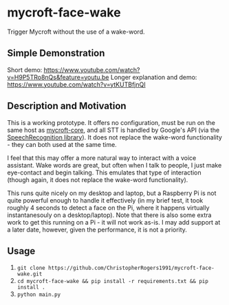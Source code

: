 # mycroft-face-wake

Trigger Mycroft without the use of a wake-word.

## Simple Demonstration
Short demo: https://www.youtube.com/watch?v=H9P5TRo8nQs&feature=youtu.be
Longer explanation and demo: https://www.youtube.com/watch?v=ytKUTBfjnQI

## Description and Motivation

This is a working prototype. It offers no configuration, must be run on the same host
as [mycroft-core](https://github.com/MycroftAI/mycroft-core), and all STT is handled
by Google's API (via the [SpeechRecognition library](https://pypi.python.org/pypi/SpeechRecognition/)).
It does not replace the wake-word functionality - they can both used at the same time.

I feel that this may offer a more natural way to interact with a voice assistant. Wake words are great,
but often when I talk to people, I just make eye-contact and begin talking. This emulates that type of
interaction (though again, it does not replace the wake-word functionality).

This runs quite nicely on my desktop and laptop, but a Raspberry Pi is not quite powerful enough to handle
it effectively (in my brief test, it took roughly 4 seconds to detect a face on the Pi, where it happens
virtually instantanesouly on a desktop/laptop). Note that there is also some extra work to get this running
on a Pi - it will not work as-is. I may add support at a later date, however, given the performance, it
is not a priority.

## Usage

1) `git clone https://github.com/ChristopherRogers1991/mycroft-face-wake.git`
2) `cd mycroft-face-wake && pip install -r requirements.txt && pip install .`
3) `python main.py`
